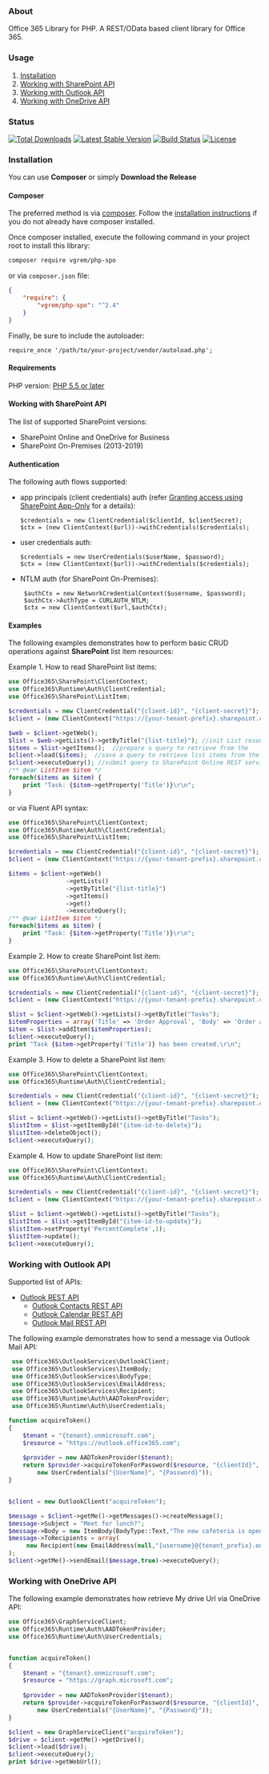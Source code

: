 ﻿### About
Office 365 Library for PHP. 
A REST/OData based client library for Office 365.


### Usage 

1.   [Installation](#Installation)
1.   [Working with SharePoint API](#Working-with-SharePoint-API) 
2.   [Working with Outlook API](#Working-with-Outlook-API) 
3.   [Working with OneDrive API](#Working-with-OneDrive-API)


### Status

[![Total Downloads](https://poser.pugx.org/vgrem/php-spo/downloads)](https://packagist.org/packages/vgrem/php-spo)
[![Latest Stable Version](https://poser.pugx.org/vgrem/php-spo/v/stable)](https://packagist.org/packages/vgrem/php-spo)
[![Build Status](https://travis-ci.org/vgrem/phpSPO.svg?branch=master)](https://travis-ci.org/vgrem/phpSPO)
[![License](https://poser.pugx.org/vgrem/php-spo/license)](https://packagist.org/packages/vgrem/php-spo)


### Installation

You can use **Composer** or simply **Download the Release**

#### Composer

The preferred method is via [composer](https://getcomposer.org). Follow the
[installation instructions](https://getcomposer.org/doc/00-intro.md) if you do not already have
composer installed.

Once composer installed, execute the following command in your project root to install this library:

```sh
composer require vgrem/php-spo
```

or via `composer.json` file:

```json
{
    "require": {
        "vgrem/php-spo": "^2.4"
    }
}
```

Finally, be sure to include the autoloader:

```
require_once '/path/to/your-project/vendor/autoload.php';
```

#### Requirements 

PHP version: [PHP 5.5 or later](https://secure.php.net/)


#### Working with SharePoint API

The list of supported SharePoint versions:

- SharePoint Online and OneDrive for Business
- SharePoint On-Premises (2013-2019) 

#### Authentication

The following auth flows supported:

- app principals (client credentials) auth (refer [Granting access using SharePoint App-Only](https://docs.microsoft.com/en-us/sharepoint/dev/solution-guidance/security-apponly-azureacs) for a details): 
  ```
  $credentials = new ClientCredential($clientId, $clientSecret);
  $ctx = (new ClientContext($url))->withCredentials($credentials);
  ```


- user credentials auth: 
  ```
  $credentials = new UserCredentials($userName, $password);
  $ctx = (new ClientContext($url))->withCredentials($credentials);
  ```
  
  
- NTLM auth (for SharePoint On-Premises):
  ```
   $authCtx = new NetworkCredentialContext($username, $password);
   $authCtx->AuthType = CURLAUTH_NTLM;
   $ctx = new ClientContext($url,$authCtx);
  ```

#### Examples  

The following examples demonstrates how to perform basic CRUD operations against **SharePoint** list item resources:

Example 1. How to read SharePoint list items:

```php
use Office365\SharePoint\ClientContext;
use Office365\Runtime\Auth\ClientCredential;
use Office365\SharePoint\ListItem;

$credentials = new ClientCredential("{client-id}", "{client-secret}");
$client = (new ClientContext("https://{your-tenant-prefix}.sharepoint.com"))->withCredentials($credentials);     

$web = $client->getWeb();
$list = $web->getLists()->getByTitle("{list-title}"); //init List resource
$items = $list->getItems();  //prepare a query to retrieve from the 
$client->load($items);  //save a query to retrieve list items from the server 
$client->executeQuery(); //submit query to SharePoint Online REST service
/** @var ListItem $item */
foreach($items as $item) {
    print "Task: {$item->getProperty('Title')}\r\n";
}
```


or via Fluent API syntax:

```php
use Office365\SharePoint\ClientContext;
use Office365\Runtime\Auth\ClientCredential;
use Office365\SharePoint\ListItem;

$credentials = new ClientCredential("{client-id}", "{client-secret}");
$client = (new ClientContext("https://{your-tenant-prefix}.sharepoint.com"))->withCredentials($credentials);     

$items = $client->getWeb()
                ->getLists()
                ->getByTitle("{list-title}") 
                ->getItems()
                ->get()
                ->executeQuery();      
/** @var ListItem $item */
foreach($items as $item) {
    print "Task: {$item->getProperty('Title')}\r\n";
}
```


Example 2. How to create SharePoint list item:
```php
use Office365\SharePoint\ClientContext;
use Office365\Runtime\Auth\ClientCredential;

$credentials = new ClientCredential("{client-id}", "{client-secret}");
$client = (new ClientContext("https://{your-tenant-prefix}.sharepoint.com"))->withCredentials($credentials);

$list = $client->getWeb()->getLists()->getByTitle("Tasks");
$itemProperties = array('Title' => 'Order Approval', 'Body' => 'Order approval task');
$item = $list->addItem($itemProperties);
$client->executeQuery();
print "Task {$item->getProperty('Title')} has been created.\r\n";
```

Example 3. How to delete a SharePoint list item:
```php
use Office365\SharePoint\ClientContext;
use Office365\Runtime\Auth\ClientCredential;

$credentials = new ClientCredential("{client-id}", "{client-secret}");
$client = (new ClientContext("https://{your-tenant-prefix}.sharepoint.com"))->withCredentials($credentials);

$list = $client->getWeb()->getLists()->getByTitle("Tasks");
$listItem = $list->getItemById("{item-id-to-delete}");
$listItem->deleteObject();
$client->executeQuery();
```

Example 4. How to update SharePoint list item:
```php
use Office365\SharePoint\ClientContext;
use Office365\Runtime\Auth\ClientCredential;

$credentials = new ClientCredential("{client-id}", "{client-secret}");
$client = (new ClientContext("https://{your-tenant-prefix}.sharepoint.com"))->withCredentials($credentials);

$list = $client->getWeb()->getLists()->getByTitle("Tasks");
$listItem = $list->getItemById("{item-id-to-update}");
$listItem->setProperty('PercentComplete',1);
$listItem->update();
$client->executeQuery();
```



### Working with Outlook API

Supported list of APIs:

-   [Outlook REST API](https://msdn.microsoft.com/en-us/office/office365/api/use-outlook-rest-api#DefineOutlookRESTAPI) 
    -   [Outlook Contacts REST API](https://msdn.microsoft.com/en-us/office/office365/api/contacts-rest-operations)
    -   [Outlook Calendar REST API](https://msdn.microsoft.com/en-us/office/office365/api/calendar-rest-operations)
    -   [Outlook Mail REST API](https://msdn.microsoft.com/en-us/office/office365/api/mail-rest-operations)

The following example demonstrates how to send a message via Outlook Mail API:

```php
 use Office365\OutlookServices\OutlookClient;
 use Office365\OutlookServices\ItemBody;
 use Office365\OutlookServices\BodyType;
 use Office365\OutlookServices\EmailAddress;
 use Office365\OutlookServices\Recipient;
 use Office365\Runtime\Auth\AADTokenProvider;
 use Office365\Runtime\Auth\UserCredentials;

function acquireToken()
{
    $tenant = "{tenant}.onmicrosoft.com";
    $resource = "https://outlook.office365.com";
  
    $provider = new AADTokenProvider($tenant);
    return $provider->acquireTokenForPassword($resource, "{clientId}",
        new UserCredentials("{UserName}", "{Password}"));
}


$client = new OutlookClient("acquireToken");

$message = $client->getMe()->getMessages()->createMessage();
$message->Subject = "Meet for lunch?";
$message->Body = new ItemBody(BodyType::Text,"The new cafeteria is open.");
$message->ToRecipients = array(
     new Recipient(new EmailAddress(null,"{username}@{tenant_prefix}.onmicrosoft.com"))
);
$client->getMe()->sendEmail($message,true)->executeQuery();
```

### Working with OneDrive API

The following example demonstrates how retrieve My drive Url via OneDrive API:

```php
use Office365\GraphServiceClient;
use Office365\Runtime\Auth\AADTokenProvider;
use Office365\Runtime\Auth\UserCredentials;


function acquireToken()
{
    $tenant = "{tenant}.onmicrosoft.com";
    $resource = "https://graph.microsoft.com";
  
    $provider = new AADTokenProvider($tenant);
    return $provider->acquireTokenForPassword($resource, "{clientId}",
        new UserCredentials("{UserName}", "{Password}"));
}

$client = new GraphServiceClient("acquireToken");
$drive = $client->getMe()->getDrive();
$client->load($drive);
$client->executeQuery();
print $drive->getWebUrl();

```


